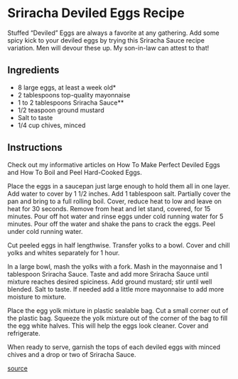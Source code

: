 # Sriracha Deviled Eggs Recipe

Stuffed “Deviled” Eggs are always a favorite at any gathering.  Add some spicy kick to your deviled eggs by trying this Sriracha Sauce recipe variation.  Men will devour these up. My son-in-law can attest to that!

## Ingredients

* 8 large eggs, at least a week old*
* 2 tablespoons top-quality mayonnaise
* 1 to 2 tablespoons Sriracha Sauce**
* 1/2 teaspoon ground mustard
* Salt to taste
* 1/4 cup chives, minced

## Instructions

Check out my informative articles on How To Make Perfect Deviled Eggs and How To Boil and Peel Hard-Cooked Eggs.

Place the eggs in a saucepan just large enough to hold them all in one layer. Add water to cover by 1 1/2 inches. Add 1 tablespoon salt. Partially cover the pan and bring to a full rolling boil. Cover, reduce heat to low and leave on heat for 30 seconds. Remove from heat and let stand, covered, for 15 minutes. Pour off hot water and rinse eggs under cold running water for 5 minutes. Pour off the water and shake the pans to crack the eggs. Peel under cold running water.

Cut peeled eggs in half lengthwise. Transfer yolks to a bowl. Cover and chill yolks and whites separately for 1 hour.

In a large bowl, mash the yolks with a fork. Mash in the mayonnaise and 1 tablespoon Sriracha Sauce. Taste and add more Sriracha Sauce until mixture reaches desired spiciness. Add ground mustard; stir until well blended. Salt to taste. If needed add a little more mayonnaise to add more moisture to mixture.

Place the egg yolk mixture in plastic sealable bag. Cut a small corner out of the plastic bag. Squeeze the yolk mixture out of the corner of the bag to fill the egg white halves. This will help the eggs look cleaner. Cover and refrigerate.

When ready to serve, garnish the tops of each deviled eggs with minced chives and a drop or two of Sriracha Sauce.

[source](https://whatscookingamerica.net/Appetizers/Sriracha-Deviled-Eggs.htm)
